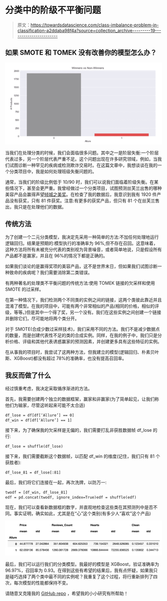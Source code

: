 # 分类中的阶级不平衡问题

> 原文：<https://towardsdatascience.com/class-imbalance-problem-in-classification-a2ddaba98f4a?source=collection_archive---------19----------------------->

## 如果 SMOTE 和 TOMEK 没有改善你的模型怎么办？

![](img/925b18cd5812503efbaf88dd27cdd725.png)

当我们在处理分类的时候，我们会面临很多问题。其中之一是阶层失衡:一个阶层代表过多，另一个阶层代表严重不足。这个问题出现在许多研究领域，例如，当我们试图诊断一种罕见的疾病或检测欺诈交易时。在这篇文章中，我想谈谈在我的一个分类项目中，我是如何处理班级失衡问题的。

通常，当我们的阶级比例低于 10/90 时，我们可以说我们面临着阶级失衡。在某些情况下，甚至会更严重。我曾经做过一个分类项目，试图预测丝芙兰出售的哪种美容产品会赢得声望[倾城之美奖](https://www.allure.com/story/best-of-beauty-2019-winners)。在检查了我的数据后，我意识到我有 1920 件产品没有获奖，只有 81 件获奖。注意:有更多的获奖产品，但只有 81 个在丝芙兰售出，我只是在处理他们的数据。

## 传统方法

为了创建一个二元分类模型，我决定先采用一种简单的方法:不加任何处理地运行逻辑回归。结果是预期的:模型执行的准确率为 96%,但不存在召回。这意味着，这种方法将所有未被充分代表的类别视为背景噪音，或者简单地说，只是假设所有产品都不是赢家，并且在 96%的情况下都是正确的。

如果我们谈论的是赢得奖项的美容产品，这不是世界末日，但如果我们试图诊断一种致命的疾病呢？我们需要消除第二类错误。

有两种著名的处理类不平衡问题的传统方法:使用 TOMEK 链接的欠采样和使用 SMOTE 的过采样。

在第一种情况下，我们检测两个不同类的实例之间的链接，这两个类彼此靠近并且混淆了模型。在我的项目中，可能有两个非常相似的产品(相同的价格，相似的评级，等等。)但是其中一个得了奖，另一个没有。我们在这些实例之间创建一个链接并删除它们，尽可能地将两个类分开。

对于 SMOTE(合成少数过采样技术)，我们采用不同的方法。我们不是减少数据点的数量，而是创建代表性不足的类的合成实例。同样，在我的例子中，我们只是分析价格、评级和其他代表诱惑赢家的预测因素，并创建更多具有这些特征的实例。

在从事我的项目时，我尝试了这两种方法，但我建立的模型(逻辑回归、朴素贝叶斯、XGBoost)都没有超过 78%的准确率，也没有提高召回率。

## 我反而做了什么

经过慎重考虑，我决定采取循序渐进的方法。

首先，我需要创建两个独立的数据框架，赢家和非赢家(为了简单起见，让我们称他们为输家，尽管这听起来可能不太合适)

```
df_lose = df[df[‘Allure’] == 0]
df_win = df[df[‘Allure’] == 1]
```

接下来，为了确保我的欠采样是无偏的，我们需要打乱非获胜数据帧 df_lose 的行:

```
df_lose = shuffle(df_lose)
```

接下来，我们需要截断这个数据帧，以匹配 df_win 的维度(记住，我们只有 81 个获胜者):

```
df_lose_81 = df_lose[:81]
```

最后，我们将它们连接在一起，再次洗牌，以防万一:

```
twodf = [df_win, df_lose_81]
edf = pd.concat(twodf, ignore_index=True)edf = shuffle(edf)
```

现在，我们可以查看新数据框的数字，并直观地检查这些类在其预测列中是否不同。事实证明，确实如此，尤其是在“心”这个类别(有多少人“喜欢”这个产品)

![](img/c8aec6d545a5bed151231ee8426a0552.png)

最后，我们可以运行我们的分类模型。我最好的模型是 XGBoost，验证准确率为 96.97%，召回率为 0.93。在得到这些有希望的结果后，我有点怀疑，如果我只是碰巧选择了两个类中最不同的实例呢？我重复了这个过程，将行重新排列了四次，每次模型的性能都保持不变。

请随意叉克隆我的 [GitHub repo](https://github.com/agorina91/Sephora_Classification) ，希望我的小小研究有所帮助！